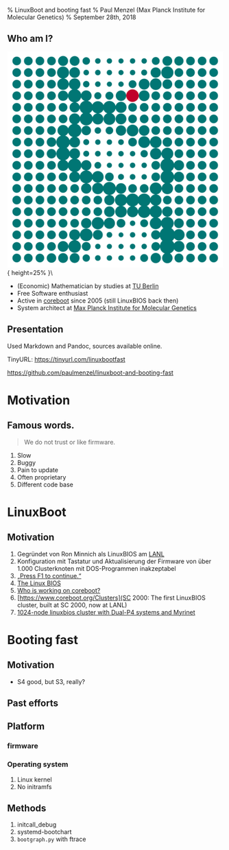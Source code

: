 % LinuxBoot and booting fast
% Paul Menzel (Max Planck Institute for Molecular Genetics)
% September 28th, 2018

## Who am I?

![Logo of Max Planck Institute for Molecular Genetics](images/MPIMG_helix_rgb.png){ height=25% }\


- (Economic) Mathematician by studies at [TU Berlin](https://www.tu-berlin.de/)
- Free Software enthusiast
- Active in [coreboot](https://www.coreboot.org/) since 2005 (still LinuxBIOS back then)
- System architect at [Max Planck Institute for Molecular Genetics](https://www.molgen.mpg.de/)

## Presentation

Used Markdown and Pandoc, sources available online.

TinyURL: <https://tinyurl.com/linuxbootfast>

<https://github.com/paulmenzel/linuxboot-and-booting-fast>

# Motivation

## Famous words.

> We do not trust or like firmware.

1.  Slow
1.  Buggy
1.  Pain to update
1.  Often proprietary
1.  Different code base

# LinuxBoot

## Motivation

1.  Gegründet von Ron Minnich als LinuxBIOS am [LANL](https://www.lanl.gov/)
1.  Konfiguration mit Tastatur und Aktualisierung der Firmware von über 1.000 Clusterknoten mit DOS-Programmen inakzeptabel
1.  [„Press F1 to continue.“](http://www.h-online.com/open/features/The-Open-Source-BIOS-is-Ten-An-interview-with-the-coreboot-developers-746525.html)
1.  [The Linux BIOS](https://www.coreboot.org/images/1/14/Linuxbios.ps)
1.  [Who is working on coreboot?](https://www.coreboot.org/FAQ#Who_is_working_on_coreboot.3F)
1.  [https://www.coreboot.org/Clusters](SC 2000: The first LinuxBIOS cluster, built at SC 2000, now at LANL)
1.  [1024-node linuxbios cluster with Dual-P4 systems and Myrinet](https://mail.coreboot.org/pipermail/coreboot/2002-September/000297.html)

# Booting fast

## Motivation

- S4 good, but S3, really?

## Past efforts

## Platform

### firmware

### Operating system

1.  Linux kernel
2.  No initramfs

## Methods

1.  initcall_debug
2.  systemd-bootchart
3.  `bootgraph.py` with ftrace
